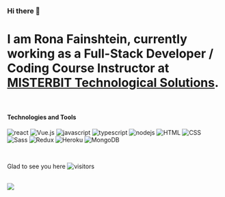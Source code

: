 ### Hi there 👋

# I am Rona Fainshtein, currently working as a Full-Stack Developer / Coding Course Instructor at [MISTERBIT Technological Solutions](https://www.coding-academy.org/index.php).

<br>

#### Technologies and Tools
<p>
  <img alt="react" src="https://img.shields.io/badge/React-61DAFB?logo=react&logoColor=white&style=flat" />
  <img alt="Vue.js" src="https://img.shields.io/badge/Vue.js-4FC08D?logo=Vuejs&logoColor=white&style=flat" />
  <img alt="javascript" src="https://img.shields.io/badge/JavaScript-F7DF1E?logo=javascript&logoColor=white&style=flat" />
  <img alt="typescript" src="https://img.shields.io/badge/TypeScript-3178C6?logo=typescript&logoColor=white&style=flat" />
  <img alt="nodejs" src="https://img.shields.io/badge/Node.js-339933?logo=nodejs&logoColor=white&style=flat" />
  <img alt="HTML" src="https://img.shields.io/badge/HTML5-E34F26?logo=HTML5&logoColor=white&style=flat" />
  <img alt="CSS" src="https://img.shields.io/badge/CSS3-1572B6?logo=CSS3&logoColor=white&style=flat" />
  <img alt="Sass" src="https://img.shields.io/badge/Sass-CC6699?logo=Sass&logoColor=white&style=flat" />
  <img alt="Redux" src="https://img.shields.io/badge/Redux-764ABC?logo=Redux&logoColor=white&style=flat" />
  <img alt="Heroku" src="https://img.shields.io/badge/Heroku-430098?logo=Heroku&logoColor=white&style=flat" />
  <img alt="MongoDB" src="https://img.shields.io/badge/MongoDB-47A248?logo=MongoDB&logoColor=white&style=flat" />
 </p>
<br>

  Glad to see you here ![visitors](https://visitor-badge.glitch.me/badge?page_id=${RonaFain}.${513496894})

<br>
<img src=https://github-readme-stats.vercel.app/api/top-langs/?username=RonaFain&layout=compact />

<!--
**RonaFain/RonaFain** is a ✨ _special_ ✨ repository because its `README.md` (this file) appears on your GitHub profile.

Here are some ideas to get you started:

- 🔭 I’m currently working on ...
- 🌱 I’m currently learning ...
- 👯 I’m looking to collaborate on ...
- 🤔 I’m looking for help with ...
- 💬 Ask me about ...
- 📫 How to reach me: ...
- 😄 Pronouns: ...
- ⚡ Fun fact: ...
-->
